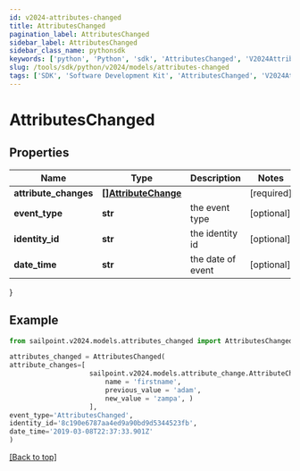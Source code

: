 ```yaml
---
id: v2024-attributes-changed
title: AttributesChanged
pagination_label: AttributesChanged
sidebar_label: AttributesChanged
sidebar_class_name: pythonsdk
keywords: ['python', 'Python', 'sdk', 'AttributesChanged', 'V2024AttributesChanged'] 
slug: /tools/sdk/python/v2024/models/attributes-changed
tags: ['SDK', 'Software Development Kit', 'AttributesChanged', 'V2024AttributesChanged']
---
```


# AttributesChanged


## Properties

Name | Type | Description | Notes
------------ | ------------- | ------------- | -------------
**attribute_changes** | [**[]AttributeChange**](attribute-change) |  | [required]
**event_type** | **str** | the event type | [optional] 
**identity_id** | **str** | the identity id | [optional] 
**date_time** | **str** | the date of event | [optional] 
}

## Example

```python
from sailpoint.v2024.models.attributes_changed import AttributesChanged

attributes_changed = AttributesChanged(
attribute_changes=[
                    sailpoint.v2024.models.attribute_change.AttributeChange(
                        name = 'firstname', 
                        previous_value = 'adam', 
                        new_value = 'zampa', )
                    ],
event_type='AttributesChanged',
identity_id='8c190e6787aa4ed9a90bd9d5344523fb',
date_time='2019-03-08T22:37:33.901Z'
)

```
[[Back to top]](#) 


